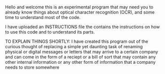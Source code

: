 Hello and welcome 
this is an experimental program that may need you to already know things about optical character
 recognition (OCR), and some time to understand most of the code.
 
I have uploaded an INSTRUCTIONS file the contains the instructions on how to use this code and to understand
its parts.

TO EXPLAIN THINGS SHORTLY:
  I have created this program out of the curious thought of replacing a simple yet daunting task of renaming 
  physical or digital messages or letters that may arrive to a certain company and can come in the form of a
 reciept or a bill of sort that may contain any other internal information or any other form of information 
 that a company needs to store somewhere 

